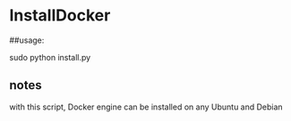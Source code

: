 # InstallDocker

##usage: 

sudo python install.py 

## notes 

with this script, Docker engine can be installed on any Ubuntu and Debian
